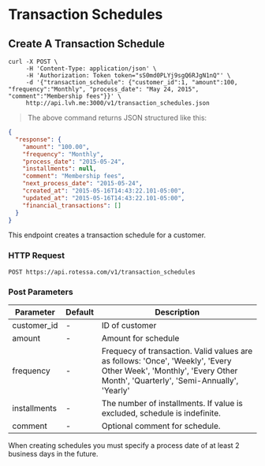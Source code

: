 # Transaction Schedules
## Create A Transaction Schedule

```shell
curl -X POST \
     -H 'Content-Type: application/json' \
     -H 'Authorization: Token token="sS0md0PLYj9sgQ6RJgN1nQ"' \
     -d '{"transaction_schedule": {"customer_id":1, "amount":100, "frequency":"Monthly", "process_date": "May 24, 2015", "comment":"Membership fees"}}' \
     http://api.lvh.me:3000/v1/transaction_schedules.json
```

> The above command returns JSON structured like this:

```json
{
  "response": {
    "amount": "100.00",
    "frequency": "Monthly",
    "process_date": "2015-05-24",
    "installments": null,
    "comment": "Membership fees",
    "next_process_date": "2015-05-24",
    "created_at": "2015-05-16T14:43:22.101-05:00",
    "updated_at": "2015-05-16T14:43:22.101-05:00",
    "financial_transactions": []
  }
}
```

This endpoint creates a transaction schedule for a customer.

### HTTP Request

`POST https://api.rotessa.com/v1/transaction_schedules`

### Post Parameters

Parameter | Default | Description
--------- | ------- | -----------
customer_id | - | ID of customer
amount | - | Amount for schedule
frequency | - | Frequecy of transaction. Valid values are as follows: 'Once', 'Weekly', 'Every Other Week', 'Monthly', 'Every Other Month', 'Quarterly', 'Semi-Annually', 'Yearly'
installments | - | The number of installments. If value is excluded, schedule is indefinite.
comment | - | Optional comment for schedule.


<aside class="success">
When creating schedules you must specify a process date of at least 2 business days in the future.
</aside>



